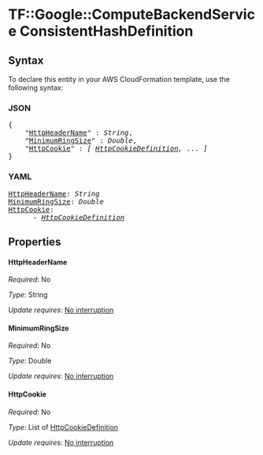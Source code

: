 # TF::Google::ComputeBackendService ConsistentHashDefinition

## Syntax

To declare this entity in your AWS CloudFormation template, use the following syntax:

### JSON

<pre>
{
    "<a href="#httpheadername" title="HttpHeaderName">HttpHeaderName</a>" : <i>String</i>,
    "<a href="#minimumringsize" title="MinimumRingSize">MinimumRingSize</a>" : <i>Double</i>,
    "<a href="#httpcookie" title="HttpCookie">HttpCookie</a>" : <i>[ <a href="httpcookiedefinition.md">HttpCookieDefinition</a>, ... ]</i>
}
</pre>

### YAML

<pre>
<a href="#httpheadername" title="HttpHeaderName">HttpHeaderName</a>: <i>String</i>
<a href="#minimumringsize" title="MinimumRingSize">MinimumRingSize</a>: <i>Double</i>
<a href="#httpcookie" title="HttpCookie">HttpCookie</a>: <i>
      - <a href="httpcookiedefinition.md">HttpCookieDefinition</a></i>
</pre>

## Properties

#### HttpHeaderName

_Required_: No

_Type_: String

_Update requires_: [No interruption](https://docs.aws.amazon.com/AWSCloudFormation/latest/UserGuide/using-cfn-updating-stacks-update-behaviors.html#update-no-interrupt)

#### MinimumRingSize

_Required_: No

_Type_: Double

_Update requires_: [No interruption](https://docs.aws.amazon.com/AWSCloudFormation/latest/UserGuide/using-cfn-updating-stacks-update-behaviors.html#update-no-interrupt)

#### HttpCookie

_Required_: No

_Type_: List of <a href="httpcookiedefinition.md">HttpCookieDefinition</a>

_Update requires_: [No interruption](https://docs.aws.amazon.com/AWSCloudFormation/latest/UserGuide/using-cfn-updating-stacks-update-behaviors.html#update-no-interrupt)

